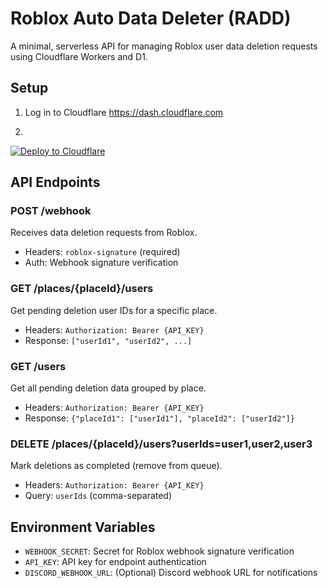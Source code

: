 # Roblox Auto Data Deleter (RADD)

A minimal, serverless API for managing Roblox user data deletion requests using Cloudflare Workers and D1.

## Setup

1. Log in to Cloudflare
https://dash.cloudflare.com

2.
[![Deploy to Cloudflare](https://deploy.workers.cloudflare.com/button)](https://deploy.workers.cloudflare.com/?url=https%3A%2F%2Fgithub.com%2Froblox-jp-dev%2FRADD)

## API Endpoints

### POST /webhook
Receives data deletion requests from Roblox.
- Headers: `roblox-signature` (required)
- Auth: Webhook signature verification

### GET /places/{placeId}/users
Get pending deletion user IDs for a specific place.
- Headers: `Authorization: Bearer {API_KEY}`
- Response: `["userId1", "userId2", ...]`

### GET /users
Get all pending deletion data grouped by place.
- Headers: `Authorization: Bearer {API_KEY}`
- Response: `{"placeId1": ["userId1"], "placeId2": ["userId2"]}`

### DELETE /places/{placeId}/users?userIds=user1,user2,user3
Mark deletions as completed (remove from queue).
- Headers: `Authorization: Bearer {API_KEY}`
- Query: `userIds` (comma-separated)

## Environment Variables

- `WEBHOOK_SECRET`: Secret for Roblox webhook signature verification
- `API_KEY`: API key for endpoint authentication
- `DISCORD_WEBHOOK_URL`: (Optional) Discord webhook URL for notifications